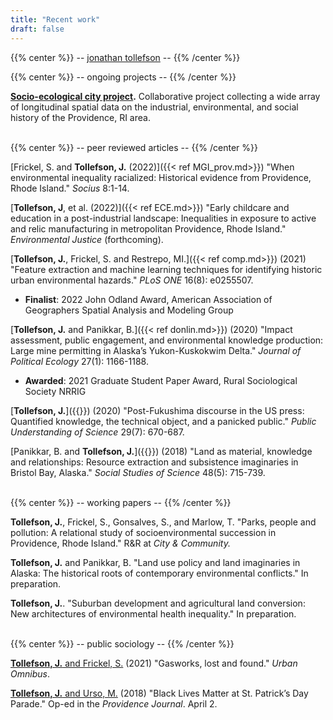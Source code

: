 ```yaml
---
title: "Recent work"
draft: false
---
```


{{% center %}}
-- [jonathan tollefson](/) --
{{% /center %}}
<br/>


{{% center %}}
-- ongoing projects --
{{% /center %}}

**[Socio-ecological city project](/work/pvd).** Collaborative project collecting a wide array of longitudinal spatial data on the industrial, environmental, and social history of the Providence, RI area.


<br/>
{{% center %}}
-- peer reviewed articles --
{{% /center %}}

[Frickel, S. and **Tollefson, J.** (2022)]({{< ref MGI_prov.md>}}) "When environmental inequality racialized: Historical evidence from Providence, Rhode Island." _Socius_ 8:1-14.

[**Tollefson, J**, et al. (2022)]({{< ref ECE.md>}}) "Early childcare and education in a post-industrial landscape: Inequalities in exposure to active and relic manufacturing in metropolitan Providence, Rhode Island." _Environmental Justice_ (forthcoming).

[**Tollefson, J.**, Frickel, S. and Restrepo, MI.]({{< ref comp.md>}}) (2021) "Feature extraction and machine learning techniques for identifying historic urban environmental hazards." _PLoS ONE_ 16(8): e0255507.
- **Finalist**: 2022 John Odland Award, American Association of Geographers Spatial Analysis and Modeling Group

[**Tollefson, J.** and Panikkar, B.]({{< ref donlin.md>}}) (2020) "Impact assessment, public engagement, and environmental knowledge production: Large mine permitting in Alaska’s Yukon-Kuskokwim Delta." _Journal of Political Ecology_ 27(1): 1166-1188.
- **Awarded**: 2021 Graduate Student Paper Award, Rural Sociological Society NRRIG

[**Tollefson, J.**]({{<ref fukushima_paper.md>}}) (2020) "Post-Fukushima discourse in the US press: Quantified knowledge, the technical object, and a panicked public." _Public Understanding of Science_ 29(7): 670-687.

[Panikkar, B. and **Tollefson, J.**]({{<ref pebble.md>}}) (2018) "Land as material, knowledge and relationships: Resource extraction and subsistence imaginaries in Bristol Bay, Alaska." _Social Studies of Science_ 48(5): 715-739.


<br/>
{{% center %}}
-- working papers --
{{% /center %}}

**Tollefson, J.**, Frickel, S., Gonsalves, S., and Marlow, T. "Parks, people and pollution: A relational study of socioenvironmental succession in Providence, Rhode Island." R&R at _City & Community._

**Tollefson, J.** and Panikkar, B. "Land use policy and land imaginaries in Alaska: The historical roots of contemporary environmental conflicts." In preparation.

**Tollefson, J.**. "Suburban development and agricultural land conversion: New architectures of environmental health inequality." In preparation.

<br/>
{{% center %}}
-- public sociology --
{{% /center %}}

<a target="_blank" href="https://urbanomnibus.net/2021/07/gasworks-lost-and-found/">**Tollefson, J.** and Frickel, S.</a> (2021) "Gasworks, lost and found." *Urban Omnibus*.

<a target="_blank" href="https://www.providencejournal.com/story/opinion/2016/04/02/jonathan-tollefson-and-michael-urso-black-lives-matter-at-st-patricks-day-parade/32030859007/">**Tollefson, J.** and Urso, M.</a> (2018) "Black Lives Matter at St. Patrick’s Day Parade." Op-ed in the *Providence Journal*. April 2.

<br/>
<br/>
